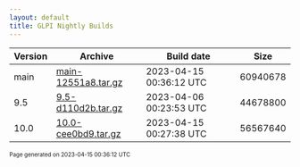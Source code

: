 ```yaml
---
layout: default
title: GLPI Nightly Builds
---
```


Version|Archive|Build date|Size
---|---|---|---
main|[main-12551a8.tar.gz](main-12551a8.tar.gz)|2023-04-15 00:36:12 UTC|60940678
9.5|[9.5-d110d2b.tar.gz](9.5-d110d2b.tar.gz)|2023-04-06 00:23:53 UTC|44678800
10.0|[10.0-cee0bd9.tar.gz](10.0-cee0bd9.tar.gz)|2023-04-15 00:27:38 UTC|56567640

<font size="1">Page generated on 2023-04-15 00:36:12 UTC</font>
